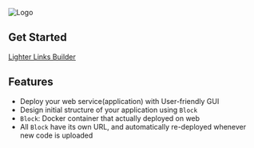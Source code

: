 ![Logo](https://api-storage.lighterlinks.io/builder/1712695564305-logo_text_bg.png)

## Get Started

[Lighter Links Builder](https://builder.lighterlinks.io)

## Features

- Deploy your web service(application) with User-friendly GUI
- Design initial structure of your application using `Block`
- `Block`: Docker container that actually deployed on web
- All `Block` have its own URL, and automatically re-deployed whenever new code is uploaded
